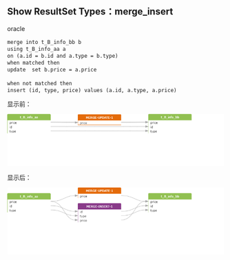 ## Show ResultSet Types：merge_insert

oracle
```
merge into t_B_info_bb b
using t_B_info_aa a
on (a.id = b.id and a.type = b.type)
when matched then
update  set b.price = a.price

when not matched then
insert (id, type, price) values (a.id, a.type, a.price) 
```


显示前：

![png](../images/rt_merge_insert_01.png)

显示后：

![png](../images/rt_merge_insert_02.png)